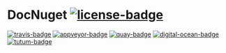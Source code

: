 # DocNuget [![license-badge][]][license]
[![travis-badge][]][travis] [![appveyor-badge][]][appveyor] [![quay-badge][]][quay] [![digital-ocean-badge][]][digital-ocean] [![tutum-badge][]][tutum]

[tutum-badge]: https://img.shields.io/badge/deployed-tutum-0096e5.svg?style=flat-square
[tutum]: https://www.tutum.co
[digital-ocean-badge]: https://img.shields.io/badge/hosted-DigitalOcean-288feb.svg?style=flat-square
[digital-ocean]: https://www.digitalocean.com/?refcode=9ca7f1304206
[quay-badge]: https://img.shields.io/badge/container-quay-2277ad.svg?style=flat-square
[quay]: https://quay.io/repository/nemo157/docnuget
[appveyor-badge]: https://img.shields.io/appveyor/ci/Nemo157/DocNuget/master.svg?style=flat-square
[appveyor]: https://ci.appveyor.com/project/Nemo157/DocNuget
[travis-badge]: https://img.shields.io/travis/Nemo157/DocNuget/master.svg?style=flat-square
[travis]: https://travis-ci.org/Nemo157/DocNuget
[license-badge]: https://img.shields.io/badge/license-MIT-lightgray.svg?style=flat-square
[license]: https://github.com/Nemo157/DocNuget/blob/master/LICENSE
